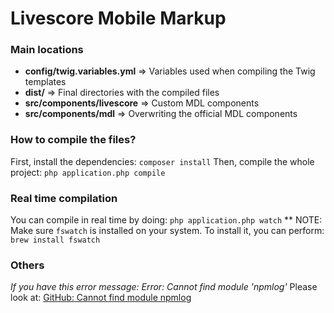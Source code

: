 # Livescore Mobile Markup

### Main locations

* **config/twig.variables.yml** => Variables used when compiling the Twig templates
* **dist/** => Final directories with the compiled files
* **src/components/livescore** => Custom MDL components
* **src/components/mdl** => Overwriting the official MDL components

### How to compile the files?
First, install the dependencies: `composer install`
Then, compile the whole project: `php application.php compile`

### Real time compilation
You can compile in real time by doing: `php application.php watch`
** NOTE: Make sure `fswatch` is installed on your system.
To install it, you can perform: `brew install fswatch` 

### Others

*If you have this error message: Error: Cannot find module 'npmlog'*
Please look at: [GitHub: Cannot find module npmlog](https://github.com/tj/n/issues/101)